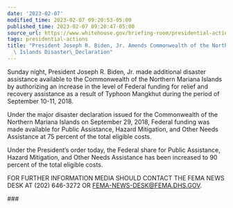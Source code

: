 ```yaml
---
date: '2023-02-07'
modified_time: 2023-02-07 09:20:53-05:00
published_time: 2023-02-07 09:20:47-05:00
source_url: https://www.whitehouse.gov/briefing-room/presidential-actions/2023/02/07/president-joseph-r-biden-jr-amends-commonwealth-of-the-northern-mariana-islands-disaster-declaration-2/
tags: presidential-actions
title: "President Joseph R. Biden, Jr. Amends Commonwealth of the Northern Mariana\
  \ Islands Disaster\_Declaration"
---
```

 
Sunday night, President Joseph R. Biden, Jr. made additional disaster
assistance available to the Commonwealth of the Northern Mariana Islands
by authorizing an increase in the level of Federal funding for relief
and recovery assistance as a result of Typhoon Mangkhut during the
period of September 10-11, 2018.

Under the major disaster declaration issued for the Commonwealth of the
Northern Mariana Islands on September 29, 2018, Federal funding was made
available for Public Assistance, Hazard Mitigation, and Other Needs
Assistance at 75 percent of the total eligible costs.

Under the President’s order today, the Federal share for Public
Assistance, Hazard Mitigation, and Other Needs Assistance has been
increased to 90 percent of the total eligible costs.

FOR FURTHER INFORMATION MEDIA SHOULD CONTACT THE FEMA NEWS DESK AT (202)
646-3272 OR FEMA-NEWS-DESK@FEMA.DHS.GOV.

\###
